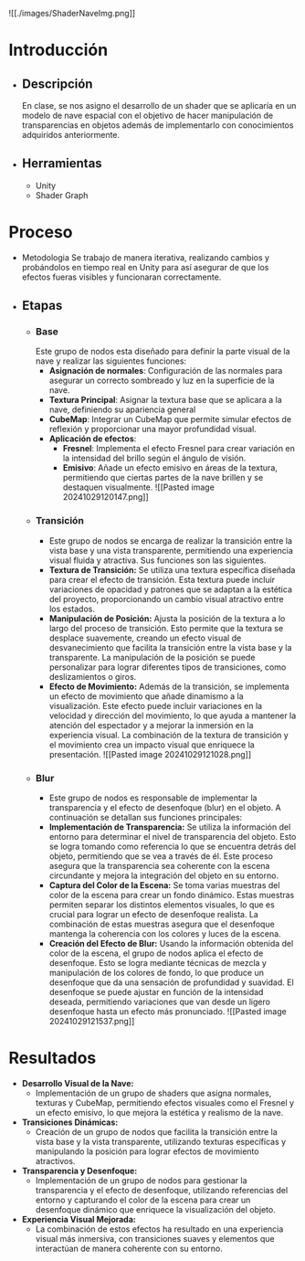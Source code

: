 ![[./images/ShaderNaveImg.png]]
# Introducción 
- ## Descripción 
	En clase, se nos asigno el desarrollo de un shader que se aplicaría en un modelo de nave espacial con el objetivo de hacer manipulación de transparencias en objetos además de implementarlo con conocimientos adquiridos anteriormente.  
- ## Herramientas
	- Unity
	- Shader Graph

# Proceso
- Metodologia
	Se trabajo de manera iterativa, realizando cambios y probándolos en tiempo real en Unity para así asegurar de que los efectos fueras visibles y funcionaran correctamente.
- ## Etapas
	- ### Base
		Este grupo de nodos esta diseñado para definir la parte visual de la nave y realizar las siguientes funciones:
		- **Asignación de normales**: Configuración de las normales para asegurar un correcto sombreado y luz en la superficie de la nave.
		- **Textura Principal**: Asignar la textura base que se aplicara a la nave, definiendo su apariencia general
		- **CubeMap**: Integrar un CubeMap que permite simular efectos de reflexión y proporcionar una mayor profundidad visual.
		- **Aplicación de efectos**: 
			- **Fresnel**: Implementa el efecto Fresnel para crear variación en la intensidad del brillo según el ángulo de visión.
			- **Emisivo**: Añade un efecto emisivo en áreas de la textura, permitiendo que ciertas partes de la nave brillen y se destaquen visualmente.
		![[Pasted image 20241029120147.png]]
	- ### Transición 
		- Este grupo de nodos se encarga de realizar la transición entre la vista base y una vista transparente, permitiendo una experiencia visual fluida y atractiva. Sus funciones son las siguientes.
		- **Textura de Transición:** Se utiliza una textura específica diseñada para crear el efecto de transición. Esta textura puede incluir variaciones de opacidad y patrones que se adaptan a la estética del proyecto, proporcionando un cambio visual atractivo entre los estados.
		- **Manipulación de Posición:** Ajusta la posición de la textura a lo largo del proceso de transición. Esto permite que la textura se desplace suavemente, creando un efecto visual de desvanecimiento que facilita la transición entre la vista base y la transparente. La manipulación de la posición se puede personalizar para lograr diferentes tipos de transiciones, como deslizamientos o giros.
		- **Efecto de Movimiento:** Además de la transición, se implementa un efecto de movimiento que añade dinamismo a la visualización. Este efecto puede incluir variaciones en la velocidad y dirección del movimiento, lo que ayuda a mantener la atención del espectador y a mejorar la inmersión en la experiencia visual. La combinación de la textura de transición y el movimiento crea un impacto visual que enriquece la presentación.
		![[Pasted image 20241029121028.png]]
	- ### Blur
		- Este grupo de nodos es responsable de implementar la transparencia y el efecto de desenfoque (blur) en el objeto. A continuación se detallan sus funciones principales:
		-  **Implementación de Transparencia:** Se utiliza la información del entorno para determinar el nivel de transparencia del objeto. Esto se logra tomando como referencia lo que se encuentra detrás del objeto, permitiendo que se vea a través de él. Este proceso asegura que la transparencia sea coherente con la escena circundante y mejora la integración del objeto en su entorno.
		-  **Captura del Color de la Escena:** Se toma varias muestras del color de la escena para crear un fondo dinámico. Estas muestras permiten separar los distintos elementos visuales, lo que es crucial para lograr un efecto de desenfoque realista. La combinación de estas muestras asegura que el desenfoque mantenga la coherencia con los colores y luces de la escena.
		- **Creación del Efecto de Blur:** Usando la información obtenida del color de la escena, el grupo de nodos aplica el efecto de desenfoque. Esto se logra mediante técnicas de mezcla y manipulación de los colores de fondo, lo que produce un desenfoque que da una sensación de profundidad y suavidad. El desenfoque se puede ajustar en función de la intensidad deseada, permitiendo variaciones que van desde un ligero desenfoque hasta un efecto más pronunciado.
		![[Pasted image 20241029121537.png]]
# Resultados
- **Desarrollo Visual de la Nave:**
    - Implementación de un grupo de shaders que asigna normales, texturas y CubeMap, permitiendo efectos visuales como el Fresnel y un efecto emisivo, lo que mejora la estética y realismo de la nave.
- **Transiciones Dinámicas:**
    - Creación de un grupo de nodos que facilita la transición entre la vista base y la vista transparente, utilizando texturas específicas y manipulando la posición para lograr efectos de movimiento atractivos.
- **Transparencia y Desenfoque:**
    - Implementación de un grupo de nodos para gestionar la transparencia y el efecto de desenfoque, utilizando referencias del entorno y capturando el color de la escena para crear un desenfoque dinámico que enriquece la visualización del objeto.
- **Experiencia Visual Mejorada:**
    - La combinación de estos efectos ha resultado en una experiencia visual más inmersiva, con transiciones suaves y elementos que interactúan de manera coherente con su entorno.
